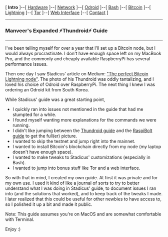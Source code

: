 [ **Intro** ]--[ [Hardware](thundroid_01_hardware.md) ]--[ [Network](thundroid_02_network.md) ]--[ [Odroid](thundroid_03_odroid.md) ]--[ [Bash](thundroid_04_bash.md) ]--[ [Bitcoin](thundroid_05_bitcoin.md) ]--[ [Lightning](thundroid_06_lnd.md) ]--[ [Tor](thundroid_07_tor.md) ]--[ [Web Interface](thundroid_08_webinterface.md) ]--[ [Contact](thundroid_09_contact.md) ]

--------
### Manveer's Expanded :zap:Thundroid:zap: Guide
--------

I've been telling myself for over a year that I'll set up a Bitcoin node, but I would always procrastinate. I don't have enough space left on my MacBook Pro, and the commonly and cheaply available RaspberryPi has several performance issues.

Then one day I saw Stadicus' article on Medium: ["The perfect Bitcoin Lightning node"](https://medium.com/@stadicus/perfect-low-cost-%EF%B8%8Flightning%EF%B8%8F-node-4c2f42a4ff7b). The photo of his Thundroid was oddly tantalizing, and I loved his choice of Odroid over RaspberryPi. The next thing I knew I was ordering an Odroid kit from South Korea. 

While Stadicus' guide was a great starting point, 

* I quickly ran into issues not mentioned in the guide that had me stumpted for a while. 
* I found myself wanting more explanations for the commands we were running.
* I didn't like jumping between the [Thundroid guide](https://medium.com/@stadicus/perfect-low-cost-%EF%B8%8Flightning%EF%B8%8F-node-4c2f42a4ff7b) and the [RaspiBolt guide](https://github.com/Stadicus/guides/tree/master/raspibolt) to get the full(er) picture.
* I wanted to skip the testnet and jump right into the mainnet.
* I wanted to install Bitcoin's blockchain directly from my node (my laptop doesn't have enough space).
* I wanted to make tweaks to Stadicus' customizations (especially in Bash).
* I wanted to jump into bonus stuff like Tor and a web interface.

So with that in mind, I created my own guide. At first it was private and for my own use. I used it kind of like a journal of sorts to try to better understand what I was doing in Stadicus' guide, to document issues I ran into (and the solutions that worked), and to keep track of the tweaks I made. I later realized that this could be useful for other newbies to have access to, so I polished it up a bit and made it public.

Note: This guide assumes you're on MacOS and are somewhat comfortable with Terminal.

Enjoy :)
